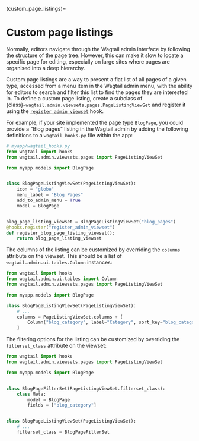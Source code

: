 (custom_page_listings)=

# Custom page listings

Normally, editors navigate through the Wagtail admin interface by following the structure of the page tree. However, this can make it slow to locate a specific page for editing, especially on large sites where pages are organised into a deep hierarchy.

Custom page listings are a way to present a flat list of all pages of a given type, accessed from a menu item in the Wagtail admin menu, with the ability for editors to search and filter this list to find the pages they are interested in. To define a custom page listing, create a subclass of {class}`~wagtail.admin.viewsets.pages.PageListingViewSet` and register it using the [`register_admin_viewset`](register_admin_viewset) hook.

For example, if your site implemented the page type `BlogPage`, you could provide a "Blog pages" listing in the Wagtail admin by adding the following definitions to a `wagtail_hooks.py` file within the app:

```python
# myapp/wagtail_hooks.py
from wagtail import hooks
from wagtail.admin.viewsets.pages import PageListingViewSet

from myapp.models import BlogPage


class BlogPageListingViewSet(PageListingViewSet):
    icon = "globe"
    menu_label = "Blog Pages"
    add_to_admin_menu = True
    model = BlogPage


blog_page_listing_viewset = BlogPageListingViewSet("blog_pages")
@hooks.register("register_admin_viewset")
def register_blog_page_listing_viewset():
    return blog_page_listing_viewset
```

The columns of the listing can be customized by overriding the `columns` attribute on the viewset. This should be a list of `wagtail.admin.ui.tables.Column` instances:

```python
from wagtail import hooks
from wagtail.admin.ui.tables import Column
from wagtail.admin.viewsets.pages import PageListingViewSet

from myapp.models import BlogPage

class BlogPageListingViewSet(PageListingViewSet):
    # ...
    columns = PageListingViewSet.columns + [
        Column("blog_category", label="Category", sort_key="blog_category"),
    ]
```

The filtering options for the listing can be customized by overriding the `filterset_class` attribute on the viewset:

```python
from wagtail import hooks
from wagtail.admin.viewsets.pages import PageListingViewSet

from myapp.models import BlogPage


class BlogPageFilterSet(PageListingViewSet.filterset_class):
    class Meta:
        model = BlogPage
        fields = ["blog_category"]


class BlogPageListingViewSet(PageListingViewSet):
    # ...
    filterset_class = BlogPageFilterSet
```
